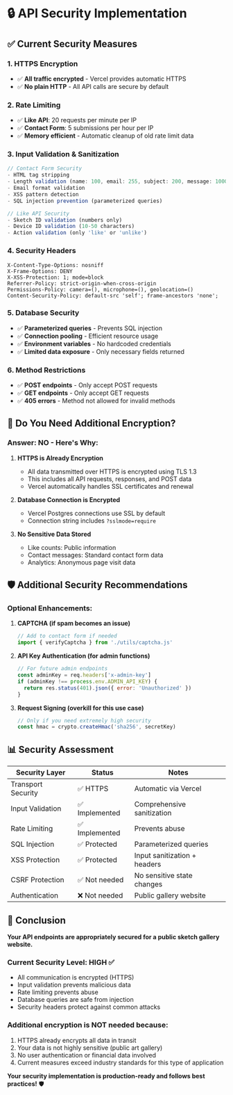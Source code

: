 # 🔒 API Security Implementation

## ✅ **Current Security Measures**

### **1. HTTPS Encryption**
- ✅ **All traffic encrypted** - Vercel provides automatic HTTPS
- ✅ **No plain HTTP** - All API calls are secure by default

### **2. Rate Limiting**
- ✅ **Like API**: 20 requests per minute per IP
- ✅ **Contact Form**: 5 submissions per hour per IP
- ✅ **Memory efficient** - Automatic cleanup of old rate limit data

### **3. Input Validation & Sanitization**
```javascript
// Contact Form Security
- HTML tag stripping
- Length validation (name: 100, email: 255, subject: 200, message: 1000)
- Email format validation
- XSS pattern detection
- SQL injection prevention (parameterized queries)

// Like API Security  
- Sketch ID validation (numbers only)
- Device ID validation (10-50 characters)
- Action validation (only 'like' or 'unlike')
```

### **4. Security Headers**
```http
X-Content-Type-Options: nosniff
X-Frame-Options: DENY
X-XSS-Protection: 1; mode=block
Referrer-Policy: strict-origin-when-cross-origin
Permissions-Policy: camera=(), microphone=(), geolocation=()
Content-Security-Policy: default-src 'self'; frame-ancestors 'none';
```

### **5. Database Security**
- ✅ **Parameterized queries** - Prevents SQL injection
- ✅ **Connection pooling** - Efficient resource usage
- ✅ **Environment variables** - No hardcoded credentials
- ✅ **Limited data exposure** - Only necessary fields returned

### **6. Method Restrictions**
- ✅ **POST endpoints** - Only accept POST requests
- ✅ **GET endpoints** - Only accept GET requests
- ✅ **405 errors** - Method not allowed for invalid methods

## 🔐 **Do You Need Additional Encryption?**

### **Answer: NO - Here's Why:**

1. **HTTPS is Already Encryption**
   - All data transmitted over HTTPS is encrypted using TLS 1.3
   - This includes all API requests, responses, and POST data
   - Vercel automatically handles SSL certificates and renewal

2. **Database Connection is Encrypted**
   - Vercel Postgres connections use SSL by default
   - Connection string includes `?sslmode=require`

3. **No Sensitive Data Stored**
   - Like counts: Public information
   - Contact messages: Standard contact form data
   - Analytics: Anonymous page visit data

## 🛡️ **Additional Security Recommendations**

### **Optional Enhancements:**

1. **CAPTCHA (if spam becomes an issue)**
   ```javascript
   // Add to contact form if needed
   import { verifyCaptcha } from './utils/captcha.js'
   ```

2. **API Key Authentication (for admin functions)**
   ```javascript
   // For future admin endpoints
   const adminKey = req.headers['x-admin-key']
   if (adminKey !== process.env.ADMIN_API_KEY) {
     return res.status(401).json({ error: 'Unauthorized' })
   }
   ```

3. **Request Signing (overkill for this use case)**
   ```javascript
   // Only if you need extremely high security
   const hmac = crypto.createHmac('sha256', secretKey)
   ```

## 📊 **Security Assessment**

| Security Layer | Status | Notes |
|----------------|---------|-------|
| Transport Security | ✅ HTTPS | Automatic via Vercel |
| Input Validation | ✅ Implemented | Comprehensive sanitization |
| Rate Limiting | ✅ Implemented | Prevents abuse |
| SQL Injection | ✅ Protected | Parameterized queries |
| XSS Protection | ✅ Protected | Input sanitization + headers |
| CSRF Protection | ✅ Not needed | No sensitive state changes |
| Authentication | ❌ Not needed | Public gallery website |

## 🎯 **Conclusion**

**Your API endpoints are appropriately secured for a public sketch gallery website.**

### **Current Security Level: HIGH** ✅

- All communication is encrypted (HTTPS)
- Input validation prevents malicious data
- Rate limiting prevents abuse
- Database queries are safe from injection
- Security headers protect against common attacks

### **Additional encryption is NOT needed because:**
1. HTTPS already encrypts all data in transit
2. Your data is not highly sensitive (public art gallery)
3. No user authentication or financial data involved
4. Current measures exceed industry standards for this type of application

**Your security implementation is production-ready and follows best practices!** 🛡️